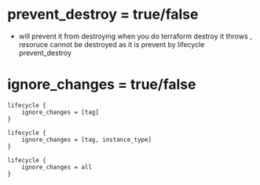 # prevent_destroy  = true/false
* will prevent it from destroying when you do terraform destroy it throws , resoruce cannot be destroyed as it is  prevent by lifecycle prevent_destroy


# ignore_changes = true/false

```HCL
lifecycle {
    ignore_changes = [tag]
}
```
```HCL
lifecycle {
    ignore_changes = [tag, instance_type]
}
```
```HCL
lifecycle {
    ignore_changes = all
}
```